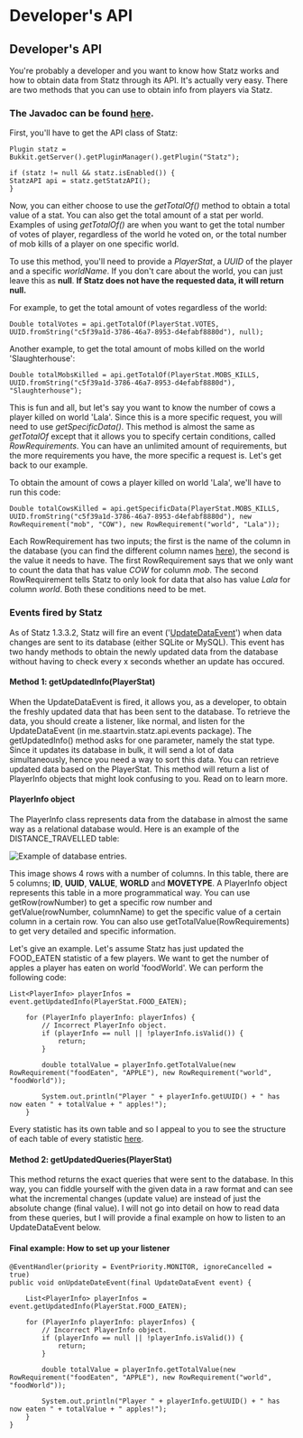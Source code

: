 # Developer's API

## Developer's API

You're probably a developer and you want to know how Statz works and how to obtain data from Statz through its API. It's actually very easy. There are two methods that you can use to obtain info from players via Statz.

### The Javadoc can be found [here](http://62.131.38.74:8080/job/Statz/javadoc/).

First, you'll have to get the API class of Statz:

```text
Plugin statz = Bukkit.getServer().getPluginManager().getPlugin("Statz");

if (statz != null && statz.isEnabled()) {
StatzAPI api = statz.getStatzAPI();
}
```

Now, you can either choose to use the _getTotalOf\(\)_ method to obtain a total value of a stat. You can also get the total amount of a stat per world. Examples of using _getTotalOf\(\)_ are when you want to get the total number of votes of player, regardless of the world he voted on, or the total number of mob kills of a player on one specific world.

To use this method, you'll need to provide a _PlayerStat_, a _UUID_ of the player and a specific _worldName_. If you don't care about the world, you can just leave this as **null**. **If Statz does not have the requested data, it will return null.**

For example, to get the total amount of votes regardless of the world:

```text
Double totalVotes = api.getTotalOf(PlayerStat.VOTES, UUID.fromString("c5f39a1d-3786-46a7-8953-d4efabf8880d"), null);
```

Another example, to get the total amount of mobs killed on the world 'Slaughterhouse':

```text
Double totalMobsKilled = api.getTotalOf(PlayerStat.MOBS_KILLS, UUID.fromString("c5f39a1d-3786-46a7-8953-d4efabf8880d"), "Slaughterhouse");
```

This is fun and all, but let's say you want to know the number of cows a player killed on world 'Lala'. Since this is a more specific request, you will need to use _getSpecificData\(\)_. This method is almost the same as _getTotalOf_ except that it allows you to specify certain conditions, called _RowRequirements_. You can have an unlimited amount of requirements, but the more requirements you have, the more specific a request is. Let's get back to our example.

To obtain the amount of cows a player killed on world 'Lala', we'll have to run this code:

```text
Double totalCowsKilled = api.getSpecificData(PlayerStat.MOBS_KILLS, UUID.fromString("c5f39a1d-3786-46a7-8953-d4efabf8880d"), new RowRequirement("mob", "COW"), new RowRequirement("world", "Lala"));
```

Each RowRequirement has two inputs; the first is the name of the column in the database \(you can find the different column names [here](https://github.com/Staartvin/Statz/wiki/How-does-Statz-record-its-data%3F)\), the second is the value it needs to have. The first RowRequirement says that we only want to count the data that has value _COW_ for column _mob_. The second RowRequirement tells Statz to only look for data that also has value _Lala_ for column _world_. Both these conditions need to be met.

### Events fired by Statz

As of Statz 1.3.3.2, Statz will fire an event \('[UpdateDataEvent](https://github.com/Staartvin/Statz/blob/master/src/me/staartvin/statz/api/events/UpdateDataEvent.java)'\) when data changes are sent to its database \(either SQLite or MySQL\). This event has two handy methods to obtain the newly updated data from the database without having to check every x seconds whether an update has occured.

#### Method 1: getUpdatedInfo\(PlayerStat\)

When the UpdateDataEvent is fired, it allows you, as a developer, to obtain the freshly updated data that has been sent to the database. To retrieve the data, you should create a listener, like normal, and listen for the UpdateDataEvent \(in me.staartvin.statz.api.events package\). The getUpdatedInfo\(\) method asks for one parameter, namely the stat type. Since it updates its database in bulk, it will send a lot of data simultaneously, hence you need a way to sort this data. You can retrieve updated data based on the PlayerStat. This method will return a list of PlayerInfo objects that might look confusing to you. Read on to learn more.

#### PlayerInfo object

The PlayerInfo class represents data from the database in almost the same way as a relational database would. Here is an example of the DISTANCE\_TRAVELLED table:

![Example of database entries](https://cdn.pbrd.co/images/pXxSMl7di.png).

This image shows 4 rows with a number of columns. In this table, there are 5 columns; **ID**, **UUID**, **VALUE**, **WORLD** and **MOVETYPE**. A PlayerInfo object represents this table in a more programmatical way. You can use getRow\(rowNumber\) to get a specific row number and getValue\(rowNumber, columnName\) to get the specific value of a certain column in a certain row. You can also use getTotalValue\(RowRequirements\) to get very detailed and specific information.

Let's give an example. Let's assume Statz has just updated the FOOD\_EATEN statistic of a few players. We want to get the number of apples a player has eaten on world 'foodWorld'. We can perform the following code:

```text
List<PlayerInfo> playerInfos = event.getUpdatedInfo(PlayerStat.FOOD_EATEN);

    for (PlayerInfo playerInfo: playerInfos) {
        // Incorrect PlayerInfo object.
        if (playerInfo == null || !playerInfo.isValid()) {
            return;
        }

        double totalValue = playerInfo.getTotalValue(new RowRequirement("foodEaten", "APPLE"), new RowRequirement("world", "foodWorld"));

        System.out.println("Player " + playerInfo.getUUID() + " has now eaten " + totalValue + " apples!");
    }
```

Every statistic has its own table and so I appeal to you to see the structure of each table of every statistic [here](https://github.com/Staartvin/Statz/wiki/How-does-Statz-record-its-data%3F#data-stored-in-statzs-database).

#### Method 2: getUpdatedQueries\(PlayerStat\)

This method returns the exact queries that were sent to the database. In this way, you can fiddle yourself with the given data in a raw format and can see what the incremental changes \(update value\) are instead of just the absolute change \(final value\). I will not go into detail on how to read data from these queries, but I will provide a final example on how to listen to an UpdateDataEvent below.

#### Final example: How to set up your listener

```text
@EventHandler(priority = EventPriority.MONITOR, ignoreCancelled = true)
public void onUpdateDateEvent(final UpdateDataEvent event) {

    List<PlayerInfo> playerInfos = event.getUpdatedInfo(PlayerStat.FOOD_EATEN);

    for (PlayerInfo playerInfo: playerInfos) {
        // Incorrect PlayerInfo object.
        if (playerInfo == null || !playerInfo.isValid()) {
            return;
        }

        double totalValue = playerInfo.getTotalValue(new RowRequirement("foodEaten", "APPLE"), new RowRequirement("world", "foodWorld"));

        System.out.println("Player " + playerInfo.getUUID() + " has now eaten " + totalValue + " apples!");
    }
}
```

